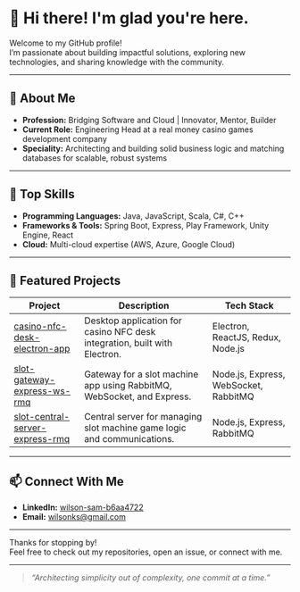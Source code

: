# 👋 Hi there! I'm glad you're here.

Welcome to my GitHub profile!  
I’m passionate about building impactful solutions, exploring new technologies, and sharing knowledge with the community.

---

## 🚀 About Me

- **Profession:** Bridging Software and Cloud | Innovator, Mentor, Builder 
- **Current Role:** Engineering Head at a real money casino games development company
- **Speciality:** Architecting and building solid business logic and matching databases for scalable, robust systems

---

## 🧰 Top Skills

- **Programming Languages:** Java, JavaScript, Scala, C#, C++
- **Frameworks & Tools:** Spring Boot, Express, Play Framework, Unity Engine, React
- **Cloud:** Multi-cloud expertise (AWS, Azure, Google Cloud)

---

## 🌟 Featured Projects

| Project | Description | Tech Stack |
|---------|-------------|------------|
| [casino-nfc-desk-electron-app](https://github.com/wilsonks/casino-nfc-desk-electron-app) | Desktop application for casino NFC desk integration, built with Electron. | Electron, ReactJS, Redux, Node.js |
| [slot-gateway-express-ws-rmq](https://github.com/wilsonks/slot-gateway-express-ws-rmq) | Gateway for a slot machine app using RabbitMQ, WebSocket, and Express. | Node.js, Express, WebSocket, RabbitMQ |
| [slot-central-server-express-rmq](https://github.com/wilsonks/slot-central-server-express-rmq) | Central server for managing slot machine game logic and communications. | Node.js, Express, RabbitMQ |

---

## 📫 Connect With Me

- **LinkedIn:** [wilson-sam-b6aa4722](https://www.linkedin.com/in/wilson-sam-b6aa4722)
- **Email:** wilsonks@gmail.com

---

Thanks for stopping by!  
Feel free to check out my repositories, open an issue, or connect with me.

---

> _“Architecting simplicity out of complexity, one commit at a time.”_
